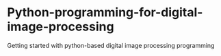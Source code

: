 # Python-programming-for-digital-image-processing
Getting started with python-based digital image processing programming

